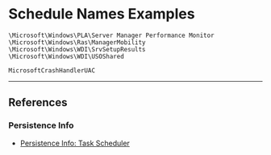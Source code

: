 # Schedule Names Examples

```
\Microsoft\Windows\PLA\Server Manager Performance Monitor
\Microsoft\Windows\Ras\ManagerMobility
\Microsoft\Windows\WDI\SrvSetupResults
\Microsoft\Windows\WDI\USOShared

MicrosoftCrashHandlerUAC
```

---
## References

### Persistence Info

- [Persistence Info: Task Scheduler](https://persistence-info.github.io/Data/taskscheduler.html)